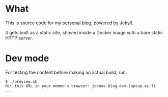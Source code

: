 What
====

This is source code for my [personal blog](https://joonas.fi/), powered by Jekyll.

It gets built as a static site, shoved inside a Docker image with a bare static HTTP server.

Dev mode
========

For testing the content before making an actual build, run:

```
$ ./preview.sh
Hit this URL in your momma's browser: joonas-blog.dev-laptop.xs.fi
...
```
